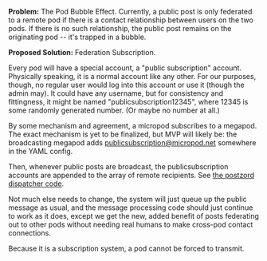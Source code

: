 **Problem:** The Pod Bubble Effect.  Currently, a public post is only federated to a remote pod if there is a contact relationship between users on the two pods.  If there is no such relationship, the public post remains on the originating pod -- it's trapped in a bubble.

**Proposed Solution:** Federation Subscription.

Every pod will have a special account, a "public subscription" account.  Physically speaking, it is a normal account like any other.  For our purposes, though, no regular user would log into this account or use it (though the admin may).  It could have any username, but for consistency and fittingness, it might be named "publicsubscription12345", where 12345 is some randomly generated number.  (Or maybe no number at all.)

By some mechanism and agreement, a micropod subscribes to a megapod.  The exact mechanism is yet to be finalized, but MVP will likely be: the broadcasting megapod adds publicsubscription@micropod.net somewhere in the YAML config.

Then, whenever public posts are broadcast, the publicsubscription accounts are appended to the array of remote recipients.  See [the postzord dispatcher code](https://github.com/diaspora/diaspora/blob/14e5d9b1c74ec8f36e5f1b9f2fd2c0f56fa1fcb1/lib/postzord/dispatcher/public.rb#L15).

Not much else needs to change, the system will just queue up the public message as usual, and the message processing code should just continue to work as it does, except we get the new, added benefit of posts federating out to other pods without needing real humans to make cross-pod contact connections.

Because it is a subscription system, a pod cannot be forced to transmit.